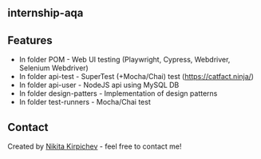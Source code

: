 ## internship-aqa

## Features

- In folder POM - Web UI testing (Playwright, Cypress, Webdriver, Selenium Webdriver)
- In folder api-test - SuperTest (+Mocha/Chai) test (https://catfact.ninja/)
- In folder api-user - NodeJS api using MySQL DB
- In folder design-patters - Implementation  of design patterns 
- In folder test-runners - Mocha/Chai test

## Contact
Created by [Nikita Kirpichev](mailto:nalkire17@gmail.com) - feel free to contact me!
